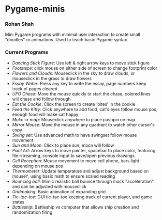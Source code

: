 # Pygame-minis
### Rohan Shah


Mini Pygame programs with minimal user interaction to create small "doodles" or animations. Used to teach basic Pygame syntax.

### Current Programs
- _Dancing Stick Figure_: Use left & right arrow keys to move stick figure
- _Footsteps_: click mouse on either side of screen to change footprint color
- _Flowers and Clouds_: Mouseclick in the sky to draw clouds, or mouseclick in the grass to draw flowers  
- _Essay Writer_: Press any key to write the essay, page numbers keep track of pages cleared
- _UFO Chase_: Move the mouse quickly to start the chase, colored lines will chase and follow through
- _Eat the Cookie_: Click the screen to create 'bites' in the cookie
- _Feed the Kitty_: Click anywhere to add food, cat's eyes follow mouse pos, enough food will make cat happy
- _Make-a-map_: Mouseclick anywhere to place pushpin on map
- _Mirror Mouse_: Move the mouse in any quadrant to watch other cursor's copy
- _Swing set_: Use advanced math to have swingset follow mouse movement
- _Sun and Moon_: Click to place sun, moon will follow
- _Pixel Art_: Arrow keys to move painter, spacebar to place color, featuring file-streaming, console input to save/open previous drawings
- _Cell Reception_: Mouse movement to move cell phone, bars light depending on mouse pos
- _Thermometer_: Update temperature and adjust background based on mouseY, using basic math to ensure scaled reading
- _Bouncing ball_: Mimic realistic ball bounce through mock "acceleration" and can be adjusted with mouseclick
- _Gridmaking_: Basic animation of expanding grid
- _Tic-tac-toe_: GUI tic-tac-toe keeping track of current player, and game states
- _Battleship_: Battleship vs computer that allows ship creation and randomization firing
